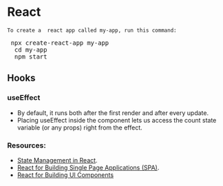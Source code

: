 # React

`To create a  react app called my-app, run this command:`

<pre> npx create-react-app my-app
  cd my-app
  npm start </pre>
  
  ## Hooks
  ### useEffect
  - By default, it runs both after the first render and after every update.
  - Placing useEffect inside the component lets us access the count state variable (or any props) right from the effect.
  
  
  ### Resources:
  - [State Management in React](https://www.youtube.com/watch?v=tYJqGc0TD1g).
  - [React for Building Single Page Applications (SPA)](https://www.youtube.com/watch?v=9_IHKj7npbA).
  - [React for Building UI Components](https://www.youtube.com/watch?v=Jl-z2ZgCdvI)
